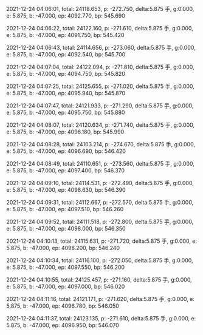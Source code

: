 2021-12-24 04:06:01, total: 24118.653, p: -272.750, delta:5.875 手, g:0.000, e: 5.875, b: -47.000, ep: 4092.770, bp: 545.690

2021-12-24 04:06:22, total: 24122.160, p: -271.610, delta:5.875 手, g:0.000, e: 5.875, b: -47.000, ep: 4091.750, bp: 545.420

2021-12-24 04:06:43, total: 24114.656, p: -273.060, delta:5.875 手, g:0.000, e: 5.875, b: -47.000, ep: 4092.540, bp: 545.700

2021-12-24 04:07:04, total: 24122.094, p: -271.810, delta:5.875 手, g:0.000, e: 5.875, b: -47.000, ep: 4094.750, bp: 545.820

2021-12-24 04:07:25, total: 24125.655, p: -271.020, delta:5.875 手, g:0.000, e: 5.875, b: -47.000, ep: 4095.940, bp: 545.870

2021-12-24 04:07:47, total: 24121.933, p: -271.290, delta:5.875 手, g:0.000, e: 5.875, b: -47.000, ep: 4095.750, bp: 545.880

2021-12-24 04:08:07, total: 24120.634, p: -271.740, delta:5.875 手, g:0.000, e: 5.875, b: -47.000, ep: 4096.180, bp: 545.990

2021-12-24 04:08:28, total: 24103.214, p: -274.670, delta:5.875 手, g:0.000, e: 5.875, b: -47.000, ep: 4096.690, bp: 546.420

2021-12-24 04:08:49, total: 24110.651, p: -273.560, delta:5.875 手, g:0.000, e: 5.875, b: -47.000, ep: 4097.400, bp: 546.370

2021-12-24 04:09:10, total: 24114.531, p: -272.490, delta:5.875 手, g:0.000, e: 5.875, b: -47.000, ep: 4098.630, bp: 546.390

2021-12-24 04:09:31, total: 24112.667, p: -272.570, delta:5.875 手, g:0.000, e: 5.875, b: -47.000, ep: 4097.510, bp: 546.260

2021-12-24 04:09:52, total: 24111.518, p: -272.800, delta:5.875 手, g:0.000, e: 5.875, b: -47.000, ep: 4098.000, bp: 546.350

2021-12-24 04:10:13, total: 24115.631, p: -271.720, delta:5.875 手, g:0.000, e: 5.875, b: -47.000, ep: 4098.200, bp: 546.240

2021-12-24 04:10:34, total: 24116.100, p: -272.050, delta:5.875 手, g:0.000, e: 5.875, b: -47.000, ep: 4097.550, bp: 546.200

2021-12-24 04:10:55, total: 24125.457, p: -271.160, delta:5.875 手, g:0.000, e: 5.875, b: -47.000, ep: 4097.000, bp: 546.020

2021-12-24 04:11:16, total: 24121.171, p: -271.620, delta:5.875 手, g:0.000, e: 5.875, b: -47.000, ep: 4096.780, bp: 546.050

2021-12-24 04:11:37, total: 24123.135, p: -271.610, delta:5.875 手, g:0.000, e: 5.875, b: -47.000, ep: 4096.950, bp: 546.070